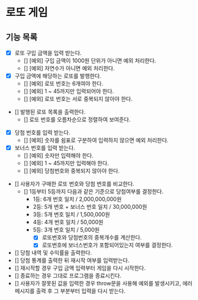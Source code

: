 # 로또 게임

## 기능 목록

- [x] 로또 구입 금액을 입력 받는다.
  - [] [예외] 구입 금액이 1000원 단위가 아니면 예외 처리한다.
  - [] [예외] 자연수가 아니면 예외 처리한다.
- [x] 구입 금액에 해당하는 로또를 발행한다.
  - [] [예외] 로또 번호는 6개여야 한다.
  - [] [예외] 1 ~ 45까지만 입력되어야 한다.
  - [] [예외] 로또 번호는 서로 중복되지 않아야 한다.
- [] 발행된 로또 목록을 출력한다.
  - [] 로또 번호를 오름차순으로 정렬하여 보여준다.
- [x] 당첨 번호를 입력 받는다.
  - [] [예외] 숫자를 쉼표로 구분하여 입력하지 않으면 예외 처리한다.
- [x] 보너스 번호를 입력 받는다.
  - [] [예외] 숫자만 입력해야 한다.
  - [] [예외] 1 ~ 45까지만 입력해야 한다.
  - [] [예외] 당첨번호와 중복되지 않아야 한다.
- [] 사용자가 구매한 로또 번호와 당첨 번호를 비교한다.
  - [] 1등부터 5등까지 다음과 같은 기준으로 당첨여부를 결정한다.
    - 1등: 6개 번호 일치 / 2,000,000,000원
    - 2등: 5개 번호 + 보너스 번호 일치 / 30,000,000원
    - 3등: 5개 번호 일치 / 1,500,000원
    - 4등: 4개 번호 일치 / 50,000원
    - 5등: 3개 번호 일치 / 5,000원
      - [x] 로또번호와 당첨번호의 중복개수를 계산한다.
      - [x] 로또번호에 보너스번호가 포함되어있는지 여부를 결정한다.
- [] 당첨 내역 및 수익률을 출력한다.
- [] 당첨 통계를 출력한 뒤 재시작 여부를 입력받는다.
- [] 재시작할 경우 구입 금액 입력부터 게임을 다시 시작한다.
- [] 종료하는 경우 그대로 프로그램을 종료시킨다.
- [] 사용자가 잘못된 값을 입력한 경우 throw문을 사용해 예외를 발생시키고, 에러 메시지를 출력 후 그 부분부터 입력을 다시 받는다.
